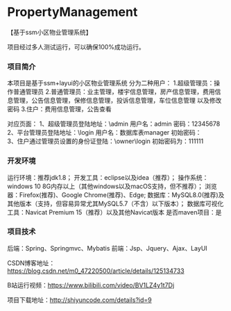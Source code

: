 # PropertyManagement
【基于ssm小区物业管理系统】

项目经过多人测试运行，可以确保100%成功运行。

### 项目简介
本项目是基于ssm+layui的小区物业管理系统
分为二种用户：
1.超级管理员：操作普通管理员
2.普通管理员：业主管理，楼宇信息管理，房产信息管理，费用信息管理，公告信息管理，保修信息管理，投诉信息管理，车位信息管理 以及修改密码
3.住户：费用信息管理，公告查看

对应页面：
1、超级管理员登陆地址：\admin    用户名：admin 密码：12345678
2、平台管理员登陆地址：\login	 用户名：数据库表manager    初始密码：	
3、住户通过管理员设置的身份证登陆：\owner\login  初始密码为：111111

### 开发环境
运行环境：推荐jdk1.8；
开发工具：eclipse以及idea（推荐）；
操作系统：windows 10 8G内存以上（其他windows以及macOS支持，但不推荐）；
浏览器：Firefox(推荐)、Google Chrome(推荐)、Edge;
数据库：MySQL8.0(推荐)及其他版本（支持，但容易异常尤其MySQL5.7（不含）以下版本）；
数据库可视化工具：Navicat Premium 15（推荐）以及其他Navicat版本
是否maven项目：是

### 项目技术
后端：Spring、Springmvc、Mybatis
前端：Jsp、Jquery、Ajax、LayUI



CSDN博客地址：https://blog.csdn.net/m0_47220500/article/details/125134733

B站运行视频：https://www.bilibili.com/video/BV1LZ4y1t7Dj

项目下载地址：http://shiyuncode.com/details?id=9



